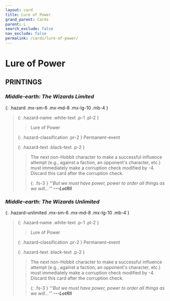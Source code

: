 ```yaml
---
layout: card
title: Lure of Power
grand_parent: Cards
parent: L
search_exclude: false
nav_exclude: false
permalink: /cards/lure-of-power/
---
```


# Lure of Power


## PRINTINGS


### _Middle-earth: The Wizards Limited_

{: .hazard .mx-sm-6 .mx-md-8 .mx-lg-10 .mb-4 }
> {: .hazard-name .white-text .p-1 .pl-2 }
> > <div class="hazard-mp"></div>
> > <div class="card-name">Lure of Power</div>
>
> {: .hazard-classification .pr-2 }
> Permanent-event
>
> {: .hazard-text .black-text .p-2 }
> > The next non-Hobbit character to make a successful influence attempt (e.g., against a faction, an opponent's character, etc.) must immediately make a corruption check modified by -4. Discard this card after the corruption check.   
> > 
> > {: .fs-3 } 
> > _“‘But we must have power, power to order all things as we will...’”_ ***---&#65279;LotRII*** 
>



### _Middle-earth: The Wizards Unlimited_

{: .hazard-unlimited .mx-sm-6 .mx-md-8 .mx-lg-10 .mb-4 }
> {: .hazard-name .white-text .p-1 .pl-2 }
> > <div class="hazard-mp"></div>
> > <div class="card-name">Lure of Power</div>
>
> {: .hazard-classification .pr-2 }
> Permanent-event
>
> {: .hazard-text .black-text .p-2 }
> > The next non-Hobbit character to make a successful influence attempt (e.g., against a faction, an opponent's character, etc.) must immediately make a corruption check modified by -4. Discard this card after the corruption check.   
> > 
> > {: .fs-3 } 
> > _“‘But we must have power, power to order all things as we will...’”_ ***---&#65279;LotRII*** 
>

